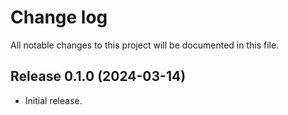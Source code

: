 # Change log

All notable changes to this project will be documented in this file.

## Release 0.1.0 (2024-03-14)

* Initial release.
